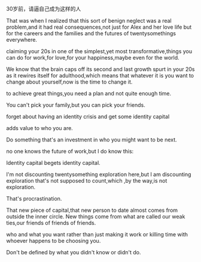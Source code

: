 30岁前，请逼自己成为这样的人



That was when I realized that this sort of benign neglect was a real problem,and it had real consequences,not just for Alex and her love life but for the careers and the families and the futures of twentysomethings everywhere.



claiming your 20s in one of the simplest,yet most transformative,things you can do for work,for love,for your happiness,maybe even for the world.



We know that the brain caps off its second and last growth spurt in your 20s as it rewires itself for adulthood,which means that whatever it is you want to change about yourself,now is the time to change it.

to achieve great things,you need a plan and not quite enough time.



You can't pick your family,but you can pick your friends.





forget about having an identity crisis and get some identity capital



adds value to who you are.



Do something that's an investment in who you might want to be next.



no one knows the future of work,but I do know this:

Identity capital begets identity capital.



I'm not discounting twentysomething exploration here,but I am discounting exploration that's not supposed to count,which ,by the way,is not exploration.

That's procrastination.



That new piece of capital,that new person to date almost comes from outside the inner circle. New things come from what are called our weak ties,our friends of friends of friends.



who and what you want rather than just making it work or killing time  with whoever happens to be choosing you.



Don't be defined by what you didn't know or didn't do.













